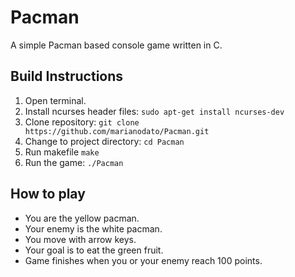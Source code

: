 # Pacman
A simple Pacman based console game written in C.

## Build Instructions

1. Open terminal.
2. Install ncurses header files: `sudo apt-get install ncurses-dev`
2. Clone repository: `git clone https://github.com/marianodato/Pacman.git`
3. Change to project directory: `cd Pacman`
4. Run makefile `make`
5. Run the game: `./Pacman`

## How to play

- You are the yellow pacman.
- Your enemy is the white pacman.
- You move with arrow keys.
- Your goal is to eat the green fruit.
- Game finishes when you or your enemy reach 100 points. 
